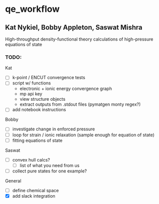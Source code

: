 # qe_workflow

## Kat Nykiel, Bobby Appleton, Saswat Mishra

High-throughput density-functional theory calculations of high-pressure equations of state

### TODO:

Kat
- [ ] k-point / ENCUT convergence tests
- [ ] script w/ functions
  - electronic + ionic energy convergence graph
  - mp api key
  - view structure objects
  - extract outputs from .stdout files (pymatgen monty regex?)
- [ ] add notebook instructions

Bobby
- [ ] investigate change in enforced pressure
- [ ] loop for strain / ionic relaxation (sample enough for equation of state)
- [ ] fitting equations of state

Saswat
- [ ] convex hull calcs?
  - [ ] list of what you need from us
- [ ] collect pure states for one example?

General
- [ ] define chemical space
- [X] add slack integration
